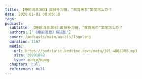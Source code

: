 ```yaml
---
title: 【睡前消息308】废掉补习班，“教育黑市”繁荣怎么办？
date: 2020-01-01 00:05:10
tags:
podcast:
  subtitle: 【睡前消息308】废掉补习班，“教育黑市”繁荣怎么办？
  authors: ['《睡前消息》编辑部']
  cover: /podcasts/main/assets/logo.png
  duration: 1167
  media:
    url: https://podstatic.bedtime.news/main/301-400/308.mp3
    size: 28001088
    type: audio/mpeg
  chapters: null
  references: null
---
```

